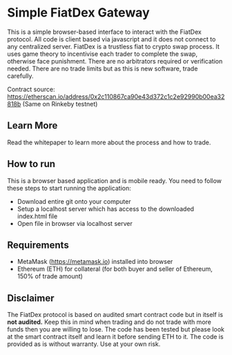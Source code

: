 # Simple FiatDex Gateway
This is a simple browser-based interface to interact with the FiatDex protocol. All code is client based via javascript and it does not connect to any centralized server. FiatDex is a trustless fiat to crypto swap process. It uses game theory to incentivise each trader to complete the swap, otherwise face punishment. There are no arbitrators required or verification needed. There are no trade limits but as this is new software, trade carefully.

Contract source: https://etherscan.io/address/0x2c110867ca90e43d372c1c2e92990b00ea32818b (Same on Rinkeby testnet)

## Learn More
Read the whitepaper to learn more about the process and how to trade.

## How to run
This is a browser based application and is mobile ready. You need to follow these steps to start running the application:
* Download entire git onto your computer
* Setup a localhost server which has access to the downloaded index.html file
* Open file in browser via localhost server

## Requirements
* MetaMask (https://metamask.io) installed into browser
* Ethereum (ETH) for collateral (for both buyer and seller of Ethereum, 150% of trade amount)

## Disclaimer
The FiatDex protocol is based on audited smart contract code but in itself is **not audited.** Keep this in mind when trading and do not trade with more funds then you are willing to lose. The code has been tested but please look at the smart contract itself and learn it before sending ETH to it. The code is provided as is without warranty. Use at your own risk.

